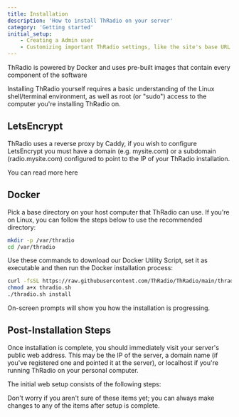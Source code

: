 ```yaml
---
title: Installation
description: 'How to install ThRadio on your server'
category: 'Getting started'
initial_setup:
    - Creating a Admin user
    - Customizing important ThRadio settings, like the site's base URL
---
```


ThRadio is powered by Docker and uses pre-built images that contain every component of the software

<alert type="info">
Installing ThRadio yourself requires a basic understanding of the Linux shell/terminal environment, as well as root (or "sudo") access to the computer you're installing ThRadio on.
</alert>

## LetsEncrypt

ThRadio uses a reverse proxy by Caddy, if you wish to configure LetsEncrypt you must have a domain (e.g. mysite.com) or a subdomain (radio.mysite.com) configured to point to the IP of your ThRadio installation.

You can read more <NuxtLink to="/getting-started/letsencrypt">here</NuxtLink>

## Docker

Pick a base directory on your host computer that ThRadio can use. If you're on Linux, you can follow the steps below to use the recommended directory:

```bash
mkdir -p /var/thradio
cd /var/thradio
```

Use these commands to download our Docker Utility Script, set it as executable and then run the Docker installation process:

```bash
curl -fsSL https://raw.githubusercontent.com/ThRadio/ThRadio/main/thradio.sh > thradio.sh
chmod a+x thradio.sh
./thradio.sh install
```

On-screen prompts will show you how the installation is progressing.

## Post-Installation Steps

Once installation is complete, you should immediately visit your server's public web address. This may be the IP of the server, a domain name (if you've registered one and pointed it at the server), or localhost if you're running ThRadio on your personal computer.

The initial web setup consists of the following steps:

<list :items="initial_setup"></list>

Don't worry if you aren't sure of these items yet; you can always make changes to any of the items after setup is complete.